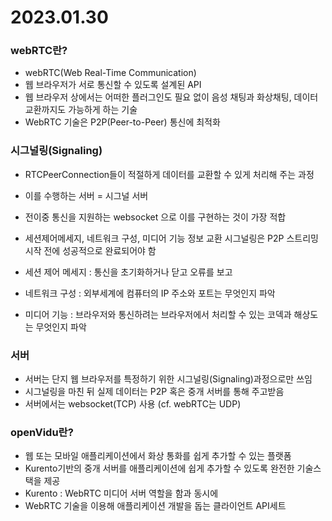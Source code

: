 # 2023.01.30

### webRTC란?

- webRTC(Web Real-Time Communication)
- 웹 브라우저가 서로 통신할 수 있도록 설계된 API
- 웹 브라우저 상에서는 어떠한 플러그인도 필요 없이 음성 채팅과 화상채팅, 데이터 교환까지도 가능하게 하는 기술
- WebRTC 기술은 P2P(Peer-to-Peer) 통신에 최적화

### 시그널링(Signaling)

- RTCPeerConnection들이 적절하게 데이터를 교환할 수 있게 처리해 주는 과정
- 이를 수행하는 서버 = 시그널 서버
- 전이중 통신을 지원하는 websocket 으로 이를 구현하는 것이 가장 적합
- 세션제어메세지, 네트워크 구성, 미디어 기능 정보 교환
  시그널링은 P2P 스트리밍 시작 전에 성공적으로 완료되어야 함

- 세션 제어 메세지 : 통신을 초기화하거나 닫고 오류를 보고
- 네트워크 구성 : 외부세계에 컴퓨터의 IP 주소와 포트는 무엇인지 파악
- 미디어 기능 : 브라우저와 통신하려는 브라우저에서 처리할 수 있는 코덱과 해상도는 무엇인지 파악

### 서버

- 서버는 단지 웹 브라우저를 특정하기 위한 시그널링(Signaling)과정으로만 쓰임
- 시그널링을 마친 뒤 실제 데이터는 P2P 혹은 중개 서버를 통해 주고받음
- 서버에서는 websocket(TCP) 사용 (cf. webRTC는 UDP)

### openVidu란?

- 웹 또는 모바일 애플리케이션에서 화상 통화를 쉽게 추가할 수 있는 플랫폼
- Kurento기반의 중개 서버를 애플리케이션에 쉽게 추가할 수 있도록 완전한 기술스택을 제공
- Kurento : WebRTC 미디어 서버 역할을 함과 동시에
- WebRTC 기술을 이용해 애플리케이션 개발을 돕는 클라이언트 API세트
